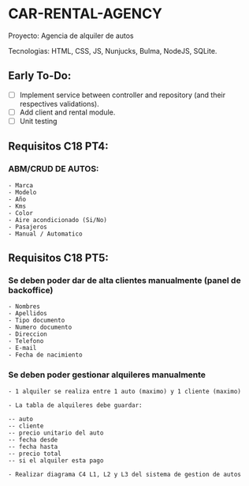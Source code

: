 # CAR-RENTAL-AGENCY
Proyecto: Agencia de alquiler de autos

Tecnologias: HTML, CSS, JS, Nunjucks, Bulma, NodeJS, SQLite.

## Early To-Do:
- [ ] Implement service between controller and repository (and their respectives validations).
- [ ] Add client and rental module.
- [ ] Unit testing

## Requisitos C18 PT4:

### ABM/CRUD DE AUTOS:
    - Marca
    - Modelo
    - Año
    - Kms
    - Color
    - Aire acondicionado (Si/No)
    - Pasajeros
    - Manual / Automatico

## Requisitos C18 PT5: 

### Se deben poder dar de alta clientes manualmente (panel de backoffice)

    - Nombres
    - Apellidos
    - Tipo documento
    - Numero documento
    - Direccion
    - Telefono
    - E-mail
    - Fecha de nacimiento

### Se deben poder gestionar alquileres manualmente

    - 1 alquiler se realiza entre 1 auto (maximo) y 1 cliente (maximo)

    - La tabla de alquileres debe guardar:

    -- auto
    -- cliente
    -- precio unitario del auto
    -- fecha desde
    -- fecha hasta
    -- precio total
    -- si el alquiler esta pago
    
    - Realizar diagrama C4 L1, L2 y L3 del sistema de gestion de autos
